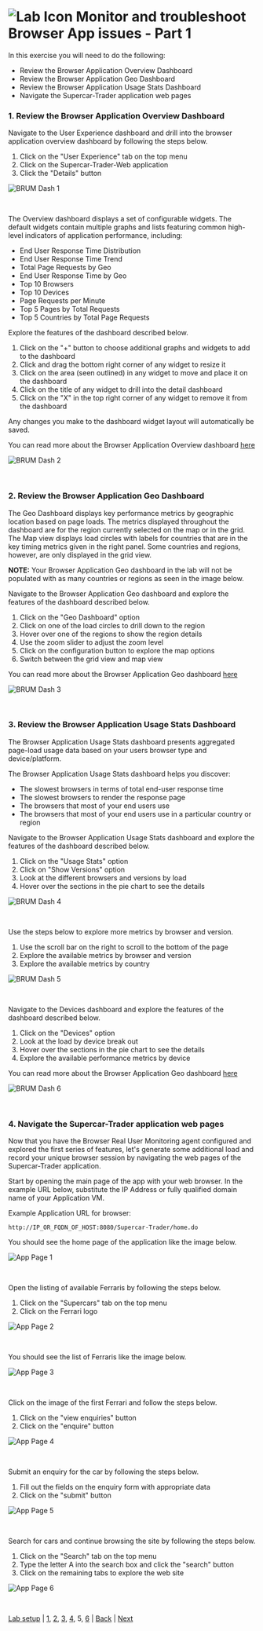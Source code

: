![Lab Icon](./assets/images/lab-icon.png) Monitor and troubleshoot Browser App issues - Part 1
=========================================================================

In this exercise you will need to do the following:

- Review the Browser Application Overview Dashboard
- Review the Browser Application Geo Dashboard
- Review the Browser Application Usage Stats Dashboard
- Navigate the Supercar-Trader application web pages


### **1.** Review the Browser Application Overview Dashboard

Navigate to the User Experience dashboard and drill into the browser application overview dashboard by following the steps below.

1. Click on the "User Experience" tab on the top menu
2. Click on the Supercar-Trader-Web application
3. Click the "Details" button

![BRUM Dash 1](./assets/images/05-brum-dashboard-01.png)

<br>

The Overview dashboard displays a set of configurable widgets. The default widgets contain multiple graphs and lists featuring common high-level indicators of application performance, including:

- End User Response Time Distribution
- End User Response Time Trend
- Total Page Requests by Geo
- End User Response Time by Geo
- Top 10 Browsers
- Top 10 Devices
- Page Requests per Minute
- Top 5 Pages by Total Requests
- Top 5 Countries by Total Page Requests

Explore the features of the dashboard described below.

1. Click on the "+" button to choose additional graphs and widgets to add to the dashboard
2. Click and drag the bottom right corner of any widget to resize it
3. Click on the area (seen outlined) in any widget to move and place it on the dashboard
4. Click on the title of any widget to drill into the detail dashboard
5. Click on the "X" in the top right corner of any widget to remove it from the dashboard

Any changes you make to the dashboard widget layout will automatically be saved.

You can read more about the Browser Application Overview dashboard [here](https://docs.appdynamics.com/display/latest/Browser+App+Dashboard#BrowserAppDashboard-overview)

![BRUM Dash 2](./assets/images/05-brum-dashboard-02.png)

<br>

### **2.** Review the Browser Application Geo Dashboard

The Geo Dashboard displays key performance metrics by geographic location based on page loads.  The metrics displayed throughout the dashboard are for the region currently selected on the map or in the grid.  The Map view displays load circles with labels for countries that are in the key timing metrics given in the right panel. Some countries and regions, however, are only displayed in the grid view.

**NOTE:** Your Browser Application Geo dashboard in the lab will not be populated with as many countries or regions as seen in the image below.

Navigate to the Browser Application Geo dashboard and explore the features of the dashboard described below.

1. Click on the "Geo Dashboard" option
2. Click on one of the load circles to drill down to the region
3. Hover over one of the regions to show the region details
4. Use the zoom slider to adjust the zoom level
5. Click on the configuration button to explore the map options
6. Switch between the grid view and map view

You can read more about the Browser Application Geo dashboard [here](https://docs.appdynamics.com/display/latest/Browser+App+Dashboard#BrowserAppDashboard-geo)

![BRUM Dash 3](./assets/images/05-brum-dashboard-03.png)

<br>

### **3.** Review the Browser Application Usage Stats Dashboard

The Browser Application Usage Stats dashboard presents aggregated page-load usage data based on your users browser type and device/platform.

The Browser Application Usage Stats dashboard helps you discover:

- The slowest browsers in terms of total end-user response time
- The slowest browsers to render the response page
- The browsers that most of your end users use
- The browsers that most of your end users use in a particular country or region

Navigate to the Browser Application Usage Stats dashboard and explore the features of the dashboard described below.

1. Click on the "Usage Stats" option
2. Click on "Show Versions" option
3. Look at the different browsers and versions by load
4. Hover over the sections in the pie chart to see the details

![BRUM Dash 4](./assets/images/05-brum-dashboard-04.png)

<br>

Use the steps below to explore more metrics by browser and version.

1. Use the scroll bar on the right to scroll to the bottom of the page
2. Explore the available metrics by browser and version
3. Explore the available metrics by country

![BRUM Dash 5](./assets/images/05-brum-dashboard-05.png)

<br>

Navigate to the Devices dashboard and explore the features of the dashboard described below.

1. Click on the "Devices" option
2. Look at the load by device break out
3. Hover over the sections in the pie chart to see the details
4. Explore the available performance metrics by device

You can read more about the Browser Application Geo dashboard [here](https://docs.appdynamics.com/display/latest/Browser+App+Dashboard#BrowserAppDashboard-usage-stats)

![BRUM Dash 6](./assets/images/05-brum-dashboard-06.png)

<br>

### **4.** Navigate the Supercar-Trader application web pages

Now that you have the Browser Real User Monitoring agent configured and explored the first series of features, let's generate some additional load and record your unique browser session by navigating the web pages of the Supercar-Trader application.

Start by opening the main page of the app with your web browser.  In the example URL below, substitute the IP Address or fully qualified domain name of your Application VM. 

Example Application URL for browser:

```
http://IP_OR_FQDN_OF_HOST:8080/Supercar-Trader/home.do
```

You should see the home page of the application like the image below.

![App Page 1](./assets/images/05-app-page-01.png)

<br>

Open the listing of available Ferraris by following the steps below.

1. Click on the "Supercars" tab on the top menu
2. Click on the Ferrari logo

![App Page 2](./assets/images/05-app-page-02.png)

<br>

You should see the list of Ferraris like the image below.

![App Page 3](./assets/images/05-app-page-03.png)

<br>

Click on the image of the first Ferrari and follow the steps below.

1. Click on the "view enquiries" button
2. Click on the "enquire" button

![App Page 4](./assets/images/05-app-page-04.png)

<br>

Submit an enquiry for the car by following the steps below.

1. Fill out the fields on the enquiry form with appropriate data
2. Click on the "submit" button

![App Page 5](./assets/images/05-app-page-05.png)

<br>

Search for cars and continue browsing the site by following the steps below.

1. Click on the "Search" tab on the top menu
2. Type the letter A into the search box and click the "search" button
3. Click on the remaining tabs to explore the web site

![App Page 6](./assets/images/05-app-page-06.png)

<br>

[Lab setup](lab-exercise-00.md) | [1](lab-exercise-01.md), [2](lab-exercise-02.md), [3](lab-exercise-03.md), [4](lab-exercise-04.md), 5, [6](lab-exercise-06.md) | [Back](lab-exercise-04.md) | [Next](lab-exercise-06.md)
